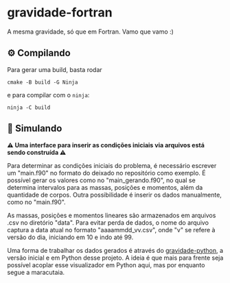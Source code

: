 # gravidade-fortran

A mesma gravidade, só que em Fortran. Vamo que vamo :)

## ⚙️ Compilando

Para gerar uma build, basta rodar
```
cmake -B build -G Ninja
```
e para compilar com o `ninja`:

```
ninja -C build
```

## 🧮 Simulando

**:warning: Uma interface para inserir as condições iniciais via arquivos está sendo construída :warning:**

Para determinar as condições iniciais do problema, é necessário escrever um "main.f90" no formato do deixado no repositório como exemplo. É possível gerar os valores como no "main_gerando.f90", no qual se determina intervalos para as massas, posições e momentos, além da quantidade de corpos. Outra possibilidade é inserir os dados manualmente, como no "main.f90". 

As massas, posições e momentos lineares são armazenados em arquivos .csv no diretório "data". Para evitar perda de dados, o nome do arquivo captura a data atual no formato "aaaammdd_vv.csv", onde "v" se refere à versão do dia, iniciando em 10 e indo até 99.

Uma forma de trabalhar os dados gerados é através do [gravidade-python](https://github.com/Potalej/gravidade-python), a versão inicial e em Python desse projeto. A ideia é que mais para frente seja possível acoplar esse visualizador em Python aqui, mas por enquanto segue a maracutaia.
